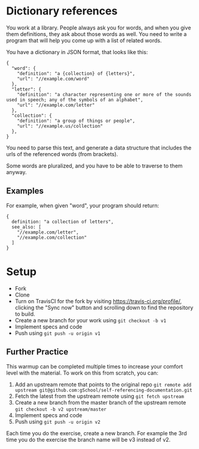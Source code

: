 # Dictionary references

You work at a library.  People always ask you for words, and when you give them definitions, they ask about those
words as well.  You need to write a program that will help you come up with a list of related words.

You have a dictionary in JSON format, that looks like this:

```
{
  "word": {
    "definition": "a {collection} of {letters}",
    "url": "//example.com/word"
  },
  "letter": {
    "definition": "a character representing one or more of the sounds used in speech; any of the symbols of an alphabet",
    "url": "//example.com/letter"
  },
  "collection": {
    "definition": "a group of things or people",
    "url": "//example.us/collection"
  },
}
```

You need to parse this text, and generate a data structure that includes the urls of the referenced words (from brackets).

Some words are pluralized, and you have to be able to traverse to them anyway.

## Examples

For example, when given "word", your program should return:


```
{
  definition: "a collection of letters",
  see_also: [
    "//example.com/letter",
    "//example.com/collection"
  ]
}
```

# Setup

* Fork
* Clone
* Turn on TravisCI for the fork by
  visiting https://travis-ci.org/profile/<github user name>, clicking the "Sync now" button
  and scrolling down to find the repository to build.
* Create a new branch for your work using `git checkout -b v1`
* Implement specs and code
* Push using `git push -u origin v1`

## Further Practice

This warmup can be completed multiple times to increase your comfort level with the material.
To work on this from scratch, you can:

1. Add an upstream remote that points to the original repo `git remote add upstream git@github.com:gSchool/self-referencing-documentation.git`
1. Fetch the latest from the upstream remote using `git fetch upstream`
1. Create a new branch from the master branch of the upstream remote `git checkout -b v2 upstream/master`
1. Implement specs and code
1. Push using `git push -u origin v2`

Each time you do the exercise, create a new branch. For example the 3rd time you do the exercise the branch
name will be v3 instead of v2.
